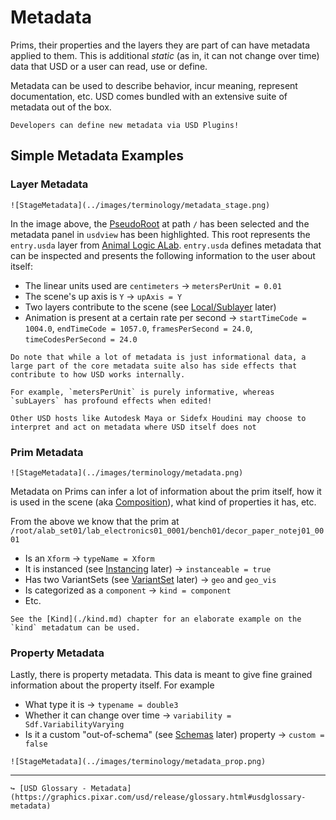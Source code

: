# Metadata

Prims, their properties and the layers they are part of can have metadata applied to them. This is additional _static_ (as in, it can not change over time) data that USD or a user can read, use or define.

Metadata can be used to describe behavior, incur meaning, represent documentation, etc. USD comes bundled with an extensive suite of metadata out of the box.

```admonish tip title=""
Developers can define new metadata via USD Plugins!
```

## Simple Metadata Examples

### Layer Metadata

```admonish example title=""
![StageMetadata](../images/terminology/metadata_stage.png)
```

In the image above, the [PseudoRoot](https://graphics.pixar.com/usd/release/glossary.html#usdglossary-pseudoroot) at path `/` has been selected and the metadata panel in `usdview` has been highlighted. This root represents the `entry.usda` layer from [Animal Logic ALab](https://animallogic.com/alab/). `entry.usda` defines metadata that can be inspected and presents the following information to the user about itself:
- The linear units used are `centimeters` → `metersPerUnit = 0.01`
- The scene's up axis is `Y` → `upAxis = Y`
- Two layers contribute to the scene (see [Local/Sublayer](./local_sublayer.md) later)
- Animation is present at a certain rate per second → `startTimeCode = 1004.0`, `endTimeCode = 1057.0`, `framesPerSecond = 24.0`, `timeCodesPerSecond = 24.0`

```admonish warning title=""
Do note that while a lot of metadata is just informational data, a large part of the core metadata suite also has side effects that contribute to how USD works internally.

For example, `metersPerUnit` is purely informative, whereas `subLayers` has profound effects when edited!
```


```admonish note title=""
Other USD hosts like Autodesk Maya or Sidefx Houdini may choose to interpret and act on metadata where USD itself does not
```

### Prim Metadata

```admonish example title=""
![StageMetadata](../images/terminology/metadata.png)
```

Metadata on Prims can infer a lot of information about the prim itself, how it is used in the scene (aka [Composition](./composition.md)), what kind of properties it has, etc.

From the above we know that the prim at `/root/alab_set01/lab_electronics01_0001/bench01/decor_paper_notej01_0001` 

- Is an `Xform` → `typeName = Xform`
- It is instanced (see [Instancing](./instancing.md) later) → `instanceable = true`
- Has two VariantSets (see [VariantSet](./variantset.md) later) → `geo` and `geo_vis`
- Is categorized as a `component` → `kind = component`
- Etc.

```admonish abstract title=""
See the [Kind](./kind.md) chapter for an elaborate example on the `kind` metadatum can be used.
```

### Property Metadata

Lastly, there is property metadata. This data is meant to give fine grained information about the property itself. For example

- What type it is → `typename = double3`
- Whether it can change over time → `variability = Sdf.VariabilityVarying`
- Is it a custom "out-of-schema" (see [Schemas](./schemas.md) later) property → `custom = false`

```admonish example title=""
![StageMetadata](../images/terminology/metadata_prop.png)
```

---

```admonish note title=""
↪ [USD Glossary - Metadata](https://graphics.pixar.com/usd/release/glossary.html#usdglossary-metadata)
```
